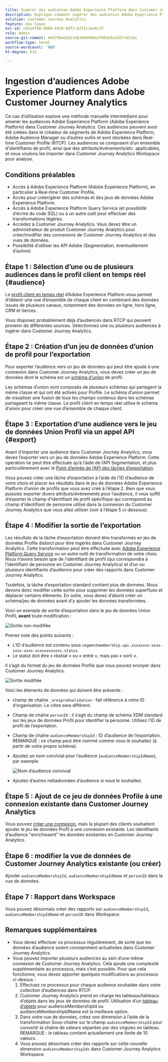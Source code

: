 ```yaml
---
title: Ingérer des audiences Adobe Experience Platform dans Customer Journey Analytics
description: Explique comment ingérer des audiences Adobe Experience Platform dans Customer Journey Analytics pour une analyse plus approfondie.
solution: Customer Journey Analytics
feature: Use Cases
exl-id: cb5a4f98-9869-4410-8df2-b2f2c1ee8c57
role: Admin
source-git-commit: 46d799ad2621d83906908a3f60a59a1027c6518c
workflow-type: tm+mt
source-wordcount: '968'
ht-degree: 51%

---
```


# Ingestion d’audiences Adobe Experience Platform dans Adobe Customer Journey Analytics

Ce cas d’utilisation explore une méthode manuelle intermédiaire pour amener les audiences Adobe Experience Platform (Adobe Experience Platform) dans Customer Journey Analytics. Ces audiences peuvent avoir été créées dans le créateur de segments de Adobe Experience Platform, Adobe Audience Manager ou d’autres outils et sont stockées dans Real-time Customer Profile (RTCP). Les audiences se composent d’un ensemble d’identifiants de profil, ainsi que des attributs/événements/etc. applicables, et nous voulons les importer dans Customer Journey Analytics Workspace pour analyse.

## Conditions préalables

* Accès à Adobe Experience Platform (Adobe Experience Platform), en particulier à Real-time Customer Profile.
* Accès pour créer/gérer des schémas et des jeux de données Adobe Experience Platform.
* Accès à Adobe Experience Platform Query Service (et possibilité d’écrire du code SQL) ou à un autre outil pour effectuer des transformations légères.
* Accédez à Customer Journey Analytics. Vous devez être un administrateur de produit Customer Journey Analytics pour créer/modifier des connexions de Customer Journey Analytics et des vues de données.
* Possibilité d’utiliser les API Adobe (Segmentation, éventuellement d’autres)

## Étape 1 : Sélection d’une ou de plusieurs audiences dans le profil client en temps réel {#audience}

Le [profil client en temps réel](https://experienceleague.adobe.com/docs/experience-platform/profile/home.html?lang=fr) d’Adobe Experience Platform vous permet d’obtenir une vue d’ensemble de chaque client en combinant des données issues de plusieurs canaux, notamment des données en ligne, hors ligne, CRM et tierces.

Vous disposez probablement déjà d’audiences dans RTCP qui peuvent provenir de différentes sources. Sélectionnez une ou plusieurs audiences à ingérer dans Customer Journey Analytics.

## Étape 2 : Création d’un jeu de données d’union de profil pour l’exportation

Pour exporter l’audience vers un jeu de données qui peut être ajouté à une connexion dans Customer Journey Analytics, vous devez créer un jeu de données dont le schéma est un [schéma d’union](https://experienceleague.adobe.com/docs/experience-platform/profile/union-schemas/union-schema.html?lang=fr#understanding-union-schemas) de profil.

Les schémas d’union sont composés de plusieurs schémas qui partagent la même classe et qui ont été activés pour Profile. Le schéma d’union permet de visualiser une fusion de tous les champs contenus dans les schémas partageant la même classe. Le profil client en temps réel utilise le schéma d’union pour créer une vue d’ensemble de chaque client.

## Étape 3 : Exportation d’une audience vers le jeu de données Union Profil via un appel API {#export}

Avant d’importer une audience dans Customer Journey Analytics, vous devez l’exporter vers un jeu de données Adobe Experience Platform. Cette opération ne peut être effectuée qu’à l’aide de l’API Segmentation, et plus particulièrement avec le [Point d’entrée de l’API des tâches d’exportation](https://experienceleague.adobe.com/docs/experience-platform/segmentation/api/export-jobs.html?lang=fr).

Vous pouvez créer une tâche d’exportation à l’aide de l’ID d’audience de votre choix et placer les résultats dans le jeu de données Adobe Experience Platform d’union de profils que vous avez créé à l’étape 2. Bien que vous puissiez exporter divers attributs/événements pour l’audience, il vous suffit d’exporter le champ d’identifiant de profil spécifique qui correspond au champ d’identifiant de personne utilisé dans la connexion du Customer Journey Analytics que vous allez utiliser (voir à l’étape 5 ci-dessous).

## Étape 4 : Modifier la sortie de l’exportation

Les résultats de la tâche d’exportation doivent être transformés en jeu de données Profile distinct pour être ingérés dans Customer Journey Analytics.  Cette transformation peut être effectuée avec [Adobe Experience Platform Query Service](https://experienceleague.adobe.com/docs/experience-platform/query/home.html?lang=fr) ou un autre outil de transformation de votre choix. Nous n’avons besoin que de l’identifiant de profil (qui correspondra à l’identifiant de personne en Customer Journey Analytics) et d’un ou plusieurs identifiants d’audience pour créer des rapports dans Customer Journey Analytics.

Toutefois, la tâche d’exportation standard contient plus de données. Nous devons donc modifier cette sortie pour supprimer les données superflues et déplacer certains éléments. En outre, vous devez d’abord créer un schéma/jeu de données avant d’y ajouter les données transformées.

Voici un exemple de sortie d’exportation dans le jeu de données Union Profil, **avant** toute modification :

![Sortie non modifiée](../assets/export-unedited.png)

Prenez note des points suivants :

* L’ID d’audience est contenu sous `segmentmembership.ups.xxxxxxxx-xxxx-xxxx-xxxx-xxxxxxxxxxxx.status`.
* Le statut doit être « réalisé » ou « entré », mais pas « sorti ».

Il s’agit du format du jeu de données Profile que vous pouvez envoyer dans Customer Journey Analytics.

![Sortie modifiée](../assets/export-edited.png)

Voici les éléments de données qui doivent être présents :

* champ de chaîne `_aresprodvalidation` : fait référence à votre ID d’organisation. Le vôtre sera différent.
* Champ de chaîne `personID` : il s’agit du champ de schéma XDM standard sur les jeux de données Profil pour identifier la personne. Utilisez l’ID de profil de l’exportation.
* Champ de chaîne `audienceMembershipId` : ID d’audience de l’exportation. REMARQUE : ce champ peut être nommé comme vous le souhaitez (à partir de votre propre schéma).
* Ajoutez un nom convivial pour l’audience (`audienceMembershipIdName`), par exemple

  ![Nom d’audience convivial](../assets/audience-name.png)

* Ajoutez d’autres métadonnées d’audience si vous le souhaitez.

## Étape 5 : Ajout de ce jeu de données Profile à une connexion existante dans Customer Journey Analytics

Vous pouvez [créer une connexion](/help/connections/create-connection.md), mais la plupart des clients souhaitent ajouter le jeu de données Profil à une connexion existante. Les identifiants d’audience &quot;enrichissent&quot; les données existantes en Customer Journey Analytics.

## Étape 6 : modifier la vue de données de Customer Journey Analytics existante (ou créer)

Ajouter `audienceMembershipId`, `audienceMembershipIdName` et `personID` dans la vue de données.

## Étape 7 : Rapport dans Workspace

Vous pouvez désormais créer des rapports sur `audienceMembershipId`, `audienceMembershipIdName` et `personID` dans Workspace.

## Remarques supplémentaires

* Vous devez effectuer ce processus régulièrement, de sorte que les données d’audience soient constamment actualisées dans Customer Journey Analytics.
* Vous pouvez importer plusieurs audiences au sein d’une même connexion de Customer Journey Analytics. Cela ajoute une complexité supplémentaire au processus, mais c’est possible. Pour que cela fonctionne, vous devez apporter quelques modifications au processus ci-dessus :
   1. Effectuez ce processus pour chaque audience souhaitée dans votre collection d’audiences dans RTCP.
   1. Customer Journey Analytics prend en charge les tableaux/tableaux d’objets dans les jeux de données de profil. Utilisation d’un [tableau d’objets](https://experienceleague.adobe.com/docs/analytics-platform/using/cja-usecases/complex-data/object-arrays.html?lang=fr) pour audienceMembershipId ou audienceMembershipIdName est la meilleure option.
   1. Dans votre vue de données, créez une dimension à l’aide de la transformation Sous-chaîne sur le champ `audienceMembershipId` pour convertir la chaîne de valeurs séparées par des virgules en tableau. REMARQUE : le tableau contient actuellement une limite de 10 valeurs.
   1. Vous pouvez désormais créer des rapports sur cette nouvelle dimension `audienceMembershipIds` dans Customer Journey Analytics Workspace.
